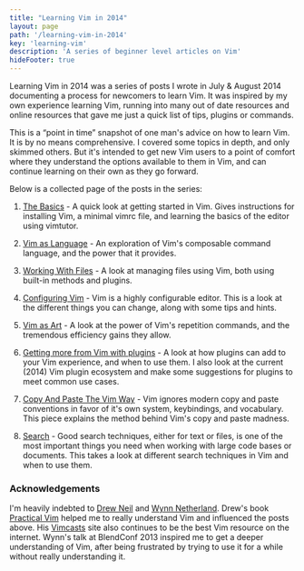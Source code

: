 ```yaml
---
title: "Learning Vim in 2014"
layout: page
path: '/learning-vim-in-2014'
key: 'learning-vim'
description: 'A series of beginner level articles on Vim'
hideFooter: true
---
```



<div class="explanation">
Learning Vim in 2014 was a series of posts I wrote in July & August 2014 documenting a process for newcomers to learn Vim. It was inspired by my own experience learning Vim, running into many out of date resources and online resources that gave me just a quick list of tips, plugins or commands.

This is a “point in time” snapshot of one man's advice on how to learn Vim.  It is by no means comprehensive.  I covered some topics in depth, and only skimmed others.  But it's intended to get new Vim users to a point of comfort where they understand the options available to them in Vim, and can continue learning on their own as they go forward.

Below is a collected page of the posts in the series:
</div>

1. [The Basics](http://benmccormick.org/2014/06/30/learning-vim-in-2014-the-basics/) - A quick look at getting started in Vim.  Gives instructions for installing Vim, a minimal vimrc file, and learning the basics of the editor using vimtutor.

2. [Vim as Language](http://benmccormick.org/2014/07/02/learning-vim-in-2014-vim-as-language/) - An exploration of Vim's composable command language, and the power that it provides.

3. [Working With Files](http://benmccormick.org/2014/07/07/learning-vim-in-2014-working-with-files/) - A look at managing files using Vim, both using built-in methods and plugins.

4. [Configuring Vim](http://benmccormick.org/2014/07/14/learning-vim-in-2014-configuring-vim/) - Vim is a highly configurable editor.  This is a look at the different things you can change, along with some tips and hints.

5. [Vim as Art](http://benmccormick.org/2014/07/16/learning-vim-in-2014-vim-as-art/) - A look at the power of Vim's repetition commands, and the tremendous efficiency gains they allow.

6. [Getting more from Vim with plugins](http://benmccormick.org/2014/07/21/learning-vim-in-2014-getting-more-from-vim-with-plugins/) - A look at how plugins can add to your Vim experience, and when to use them.  I also look at the current (2014) Vim plugin ecosystem and make some suggestions for plugins to meet common use cases.

7. [Copy And Paste The Vim Way](http://benmccormick.org/2014/07/27/learning-vim-in-2014-copy-and-paste-the-vim-way/) - Vim ignores modern copy and paste conventions in favor of it's own system, keybindings, and vocabulary.  This piece explains the method behind Vim's copy and paste madness.

8. [Search](http://benmccormick.org/2014/08/04/learning-vim-in-2014-search/) -  Good search techniques, either for text or files, is one of the most important things you need when working with large code bases or documents.  This takes a look at different search techniques in Vim and when to use them.


### Acknowledgements

I'm heavily indebted to [Drew Neil](https://twitter.com/nelstrom) and [Wynn Netherland](http://wynnnetherland.com/). Drew's book [Practical Vim](http://www.amazon.com/gp/product/1934356980/ref=as_li_tl?ie=UTF8&camp=1789&creative=390957&creativeASIN=1934356980&linkCode=as2&tag=benmccormicko-20&linkId=FE3JFKHYVRYCUOVS) helped me to really understand Vim and influenced the posts above.  His [Vimcasts](http://vimcasts.org/) site also continues to be the best Vim resource on the internet.  Wynn's talk at BlendConf 2013 inspired me to get a deeper understanding of Vim, after being frustrated by trying to use it for a while without really understanding it.

